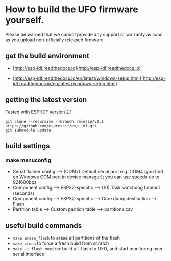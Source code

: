 # How to build the UFO firmware yourself. 
Please be warned that we cannot provide any support or warranty as soon as you upload non-officially released firmware.

## get the build environment
* [http://esp-idf.readthedocs.io](http://esp-idf.readthedocs.io)

* [http://esp-idf.readthedocs.io/en/latest/windows-setup.html](http://esp-idf.readthedocs.io/en/latest/windows-setup.html)

## getting the latest version
Tested with ESP-IDF version 2.1:
```
git clone --recursive --branch release/v2.1 https://github.com/espressif/esp-idf.git
git submodule update 
```

## build settings
### make menuconfig
* Serial flasher config --> (COMx) Default serial port e.g. COM4 (you find on Windows COM port in device manager); you can use speeds up to 921600bps
* Component config --> ESP32-specific --> (10) Task watchdog timeout (seconds)
* Component config --> ESP32-specific --> Core dump destination --> Flash
* Partition table --> Custom parition table --> partitions.csv


## useful build commands
* ``make erase_flash`` to erase all partitions of the flash
* ``make clean`` to force a fresh build from scratch
* ``make -j flash monitor`` build all, flash to UFO, and start monitoring over serial interface